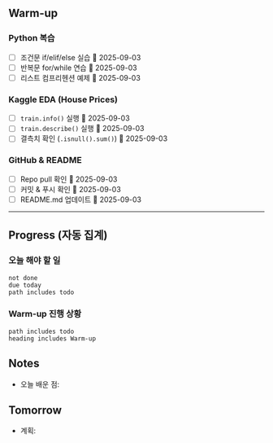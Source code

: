 
## Warm-up
### Python 복습
- [ ] 조건문 if/elif/else 실습 📅 2025-09-03
- [ ] 반복문 for/while 연습 📅 2025-09-03
- [ ] 리스트 컴프리헨션 예제 📅 2025-09-03
### Kaggle EDA (House Prices)
- [ ] `train.info()` 실행 📅 2025-09-03
- [ ] `train.describe()` 실행 📅 2025-09-03
- [ ] 결측치 확인 (`.isnull().sum()`) 📅 2025-09-03
### GitHub & README
- [ ] Repo pull 확인 📅 2025-09-03
- [ ] 커밋 & 푸시 확인 📅 2025-09-03
- [ ] README.md 업데이트 📅 2025-09-03

---

## Progress (자동 집계)
### 오늘 해야 할 일
```tasks
not done
due today
path includes todo
```
### Warm-up 진행 상황
```tasks
path includes todo
heading includes Warm-up
```

## Notes
- 오늘 배운 점:
## Tomorrow
- 계획: